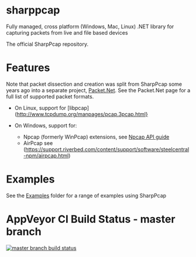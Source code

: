 # sharppcap
Fully managed, cross platform (Windows, Mac, Linux) .NET library for capturing packets from live and file based devices

The official SharpPcap repository.

# Features
Note that packet dissection and creation was split from SharpPcap some years ago into a separate project, [Packet.Net](https://github.com/chmorgan/packetnet). See the Packet.Net page for a full list of supported packet formats.

* On Linux, support for [libpcap](http://www.tcpdump.org/manpages/pcap.3pcap.html}

* On Windows, support for:
  * Npcap (formerly WinPcap) extensions, see [Npcap API guide](https://nmap.org/npcap/guide/npcap-devguide.html#npcap-api)
  * AirPcap see (https://support.riverbed.com/content/support/software/steelcentral-npm/airpcap.html)

# Examples
See the [Examples](https://github.com/chmorgan/sharppcap/tree/master/Examples) folder for a range of examples using SharpPcap

AppVeyor CI Build Status - master branch
==================================
[![master branch build status](https://ci.appveyor.com/api/projects/status/31ic0bi768t9tp4g/branch/master?svg=true)](https://ci.appveyor.com/project/chmorgan/sharppcap/branch/master)
